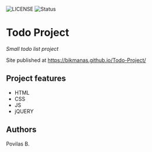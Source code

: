 ![LICENSE](https://img.shields.io/badge/license-legit-blue)
![Status](https://img.shields.io/badge/status-on-green)
# Todo Project 

_Small todo list project_

Site published at https://bikmanas.github.io/Todo-Project/

## Project features
- HTML
- CSS 
- JS
- jQUERY

## Authors

Povilas B.
